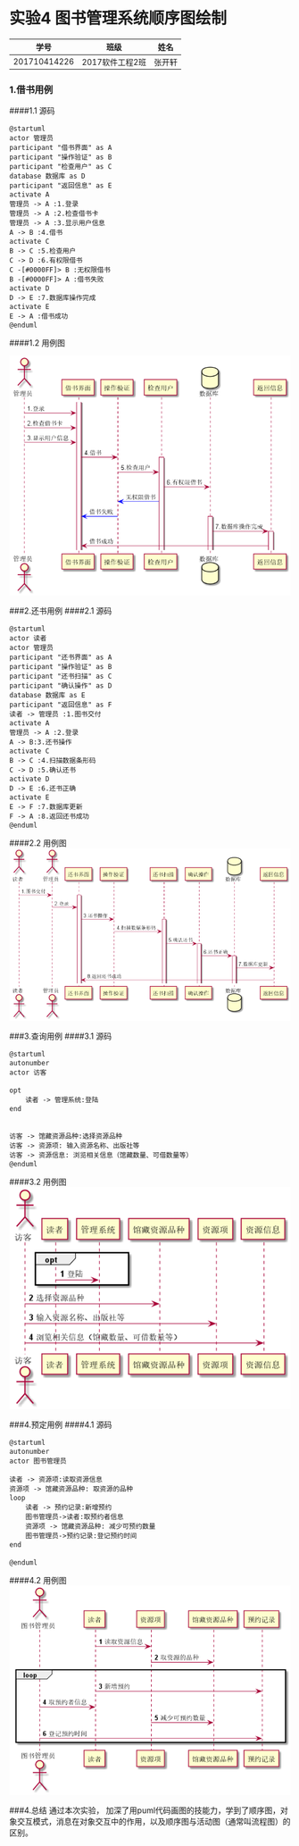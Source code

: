 # 实验4 图书管理系统顺序图绘制

学号|班级|姓名
:-------:|:-------:|:-------:|
201710414226|2017软件工程2班|张开轩|

### 1.借书用例
####1.1 源码
```puml
@startuml
actor 管理员
participant "借书界面" as A
participant "操作验证" as B
participant "检查用户" as C
database 数据库 as D
participant "返回信息" as E
activate A
管理员 -> A :1.登录
管理员 -> A :2.检查借书卡
管理员 -> A :3.显示用户信息
A -> B :4.借书
activate C
B -> C :5.检查用户
C -> D :6.有权限借书
C -[#0000FF]> B :无权限借书
B -[#0000FF]> A :借书失败
activate D
D -> E :7.数据库操作完成
activate E
E -> A :借书成功
@enduml
```

####1.2 用例图

![](./img/借书.png)

###2.还书用例
####2.1 源码
```puml
@startuml
actor 读者
actor 管理员
participant "还书界面" as A
participant "操作验证" as B
participant "还书扫描" as C
participant "确认操作" as D
database 数据库 as E
participant "返回信息" as F
读者 -> 管理员 :1.图书交付
activate A
管理员 -> A :2.登录
A -> B:3.还书操作
activate C
B -> C :4.扫描数据条形码
C -> D :5.确认还书
activate D
D -> E :6.还书正确
activate E
E -> F :7.数据库更新
F -> A :8.返回还书成功
@enduml
```

####2.2 用例图
![](./img/还书.png)

###3.查询用例
####3.1 源码
```puml
@startuml
autonumber
actor 访客

opt
    读者 -> 管理系统:登陆
end


访客 -> 馆藏资源品种:选择资源品种
访客 -> 资源项: 输入资源名称、出版社等
访客 -> 资源信息: 浏览相关信息（馆藏数量、可借数量等）
@enduml
```

####3.2 用例图
![](./img/查询.png)

###4.预定用例
####4.1 源码
```puml
@startuml
autonumber
actor 图书管理员

读者 -> 资源项:读取资源信息
资源项 -> 馆藏资源品种: 取资源的品种
loop
    读者 -> 预约记录:新增预约
    图书管理员->读者:取预约者信息
    资源项 -> 馆藏资源品种: 减少可预约数量
    图书管理员->预约记录:登记预约时间
end

@enduml
```

####4.2 用例图
![](./img/预定.png)

###4.总结
通过本次实验， 加深了用puml代码画图的技能力，学到了顺序图，对象交互模式，消息在对象交互中的作用，以及顺序图与活动图（通常叫流程图）的区别。 


